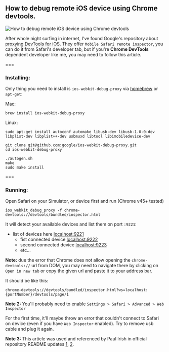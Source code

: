 ## How to debug remote iOS device using Chrome devtools.

![How to debug remote iOS device using Chrome devtools](http://f.cl.ly/items/200p1d3H340B1Y3q2W3Z/Image%202015-09-18%20at%207.55.31%20AM.png)

After whole night surfing in internet, I've found Google's
repository about [proxying DevTools for iOS](https://github.com/google/ios-webkit-debug-proxy). They offer `Mobile Safari remote inspector`, you can do it from Safari's developer tab, but if you're **Chrome DevTools** dependent developer like me, you may need to follow this article.

===

### Installing:

Only thing you need to install is `ios-webkit-debug-proxy` via [homebrew](http://brew.sh/) or `apt-get`:

Mac:

    brew install ios-webkit-debug-proxy

Linux:

    sudo apt-get install autoconf automake libusb-dev libusb-1.0-0-dev libplist-dev libplist++-dev usbmuxd libtool libimobiledevice-dev

    git clone git@github.com:google/ios-webkit-debug-proxy.git
    cd ios-webkit-debug-proxy

    ./autogen.sh
    make
    sudo make install

===

### Running:

Open Safari on your Simulator, or device first and run (Chrome v45+ tested)

    ios_webkit_debug_proxy -f chrome-devtools://devtools/bundled/inspector.html

It will detect your available devices and list them on port `:9221`:

- list of devices here [localhost:9221](http://localhost:9221)
    - fist connected device [localhost:9222](http://localhost:9222)
    - second connected device [localhost:9223](http://localhost:9223)
    - etc...

**Note:**
due the error that Chrome does not allow opening the `chrome-devtools://` url
from DOM, you may need to navigate there by clicking on `Open in new tab` or
copy the given url and paste it to your address bar.

It should be like this:

    chrome-devtools://devtools/bundled/inspector.html?ws=localhost:{portNumber}/devtools/page/1


**Note 2:**
You'll probably need to enable `Settings > Safari > Advanced > Web Inspector`

For the first time, it'll maybe throw an error that couldn't connect to Safari on device (even if you have `Web Inspector` enabled). Try to remove usb cable and plug it again.

**Note 3:** 
This article was used and referenced by Paul Irish in official repository README updates [1](https://github.com/google/ios-webkit-debug-proxy/commit/f64f211a262dd0686fbbfb71468d1f6d8f2ae70a), [2](https://github.com/google/ios-webkit-debug-proxy/commit/22d05f7e844ae1e413bb879d5734949c0106c460).
